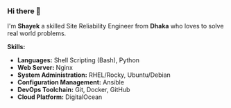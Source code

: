 ### Hi there 👋

I'm **Shayek** a skilled Site Reliability Engineer
from **Dhaka** who loves to solve real world problems.  

**Skills:**  
- **Languages:**  Shell Scripting (Bash), Python 
- **Web Server:** Nginx  
- **System Administration:**  RHEL/Rocky, Ubuntu/Debian  
- **Configuration Management:** Ansible  
- **DevOps Toolchain:** Git, Docker, GitHub  
- **Cloud Platform:** DigitalOcean  
